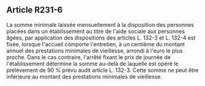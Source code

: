 ## Article R231-6

La somme minimale laissée mensuellement à la disposition des personnes placées dans un établissement
au titre de l'aide sociale aux personnes âgées, par application des dispositions des articles L. 132-3 et L.
132-4 est fixée, lorsque l'accueil comporte l'entretien, à un centième du montant annuel des prestations
minimales de vieillesse, arrondi à l'euro le plus proche. Dans le cas contraire, l'arrêté fixant le prix de journée
de l'établissement détermine la somme au-delà de laquelle est opéré le prélèvement de 90 % prévu audit
article L. 132-3. Cette somme ne peut être inférieure au montant des prestations minimales de vieillesse.


